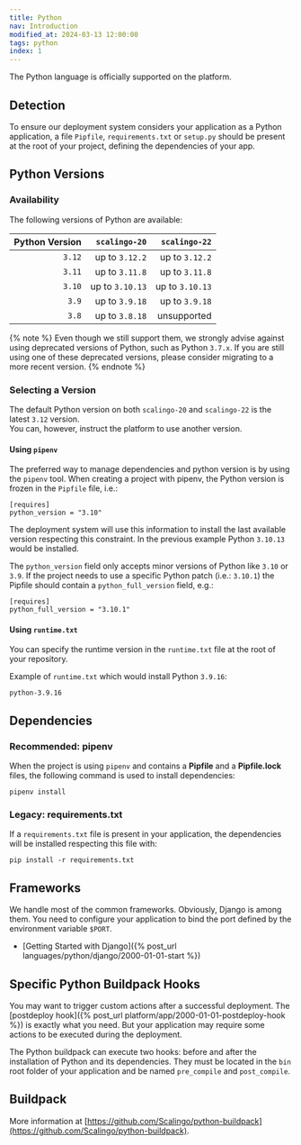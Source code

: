 ```yaml
---
title: Python
nav: Introduction
modified_at: 2024-03-13 12:00:00
tags: python
index: 1
---
```


The Python language is officially supported on the platform.

## Detection

To ensure our deployment system considers your application as a Python
application, a file `Pipfile`, `requirements.txt` or `setup.py` should be
present at the root of your project, defining the dependencies of your app.

## Python Versions

### Availability

The following versions of Python are available:

| Python Version | `scalingo-20`   | `scalingo-22`   |
| -------------: | --------------: | --------------: |
| `3.12`         | up to `3.12.2`  | up to `3.12.2`  |
| `3.11`         | up to `3.11.8`  | up to `3.11.8`  |
| `3.10`         | up to `3.10.13` | up to `3.10.13` |
| `3.9`          | up to `3.9.18`  | up to `3.9.18`  |
| `3.8`          | up to `3.8.18`  | unsupported     |

{% note %}
Even though we still support them, we strongly advise against using deprecated
versions of Python, such as Python `3.7.x`. If you are still using one of these
deprecated versions, please consider migrating to a more recent version.
{% endnote %}

### Selecting a Version

The default Python version on both `scalingo-20` and `scalingo-22` is the
latest `3.12` version.\
You can, however, instruct the platform to use another version.

#### Using `pipenv`

The preferred way to manage dependencies and python version is by using the
`pipenv` tool. When creating a project with pipenv, the Python version is
frozen in the `Pipfile` file, i.e.:

```
[requires]
python_version = "3.10"
```

The deployment system will use this information to install the last available
version respecting this constraint. In the previous example Python `3.10.13`
would be installed.

The `python_version` field only accepts minor versions of Python like `3.10` or
`3.9`.  If the project needs to use a specific Python patch (i.e.: `3.10.1`)
the Pipfile should contain a `python_full_version` field, e.g.:

```
[requires]
python_full_version = "3.10.1"
```

#### Using `runtime.txt`

You can specify the runtime version in the `runtime.txt` file at the root of
your repository.

Example of `runtime.txt` which would install Python `3.9.16`:

```text
python-3.9.16
```

## Dependencies

### Recommended: pipenv

When the project is using `pipenv` and contains a **Pipfile** and a
**Pipfile.lock** files, the following command is used to install dependencies:

```
pipenv install
```

### Legacy: requirements.txt

If a `requirements.txt` file is present in your application, the dependencies
will be installed respecting this file with:

```
pip install -r requirements.txt
```

## Frameworks

We handle most of the common frameworks. Obviously, Django is among them. You need to
configure your application to bind the port defined by the environment variable `$PORT`.

* [Getting Started with Django]({% post_url languages/python/django/2000-01-01-start %})

## Specific Python Buildpack Hooks

You may want to trigger custom actions after a successful deployment. The [postdeploy hook]({%
post_url platform/app/2000-01-01-postdeploy-hook %}) is exactly what you need. But your
application may require some actions to be executed during the deployment.

The Python buildpack can execute two hooks: before and after the installation of Python and its
dependencies. They must be located in the `bin` root folder of your application and be named
`pre_compile` and `post_compile`.

## Buildpack

More information at
[https://github.com/Scalingo/python-buildpack](https://github.com/Scalingo/python-buildpack).
